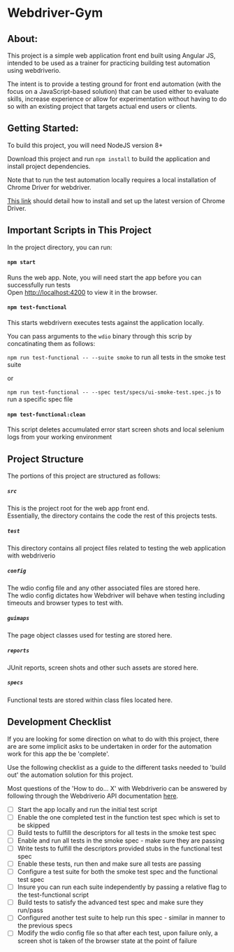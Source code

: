 # Webdriver-Gym

## About:

This project is a simple web application front end built using Angular JS, intended to be used as a trainer for practicing building test automation using webdriverio. 

The intent is to provide a testing ground for front end automation (with the focus on a JavaScript-based solution) 
that can be used either to evaluate skills, increase experience or allow for experimentation without having to do 
so with an existing project that targets actual end users or clients. 

## Getting Started:

To build this project, you will need NodeJS version 8+

Download this project and run ```npm install``` to build the application and install project dependencies. 

Note that to run the test automation locally requires a local installation of Chrome Driver for webdriver. 

[This link](http://chromedriver.chromium.org/getting-started) should detail how to install and set up the latest version of Chrome Driver.

## Important Scripts in This Project

In the project directory, you can run:

#### ```npm start```

Runs the web app.  Note, you will need start the app before you can successfully run tests<br>
Open [http://localhost:4200](http://localhost:4200) to view it in the browser.

#### ```npm test-functional```

This starts webdrivern executes tests against the application locally.  

You can pass arguments to the ```wdio``` binary through this scrip by concatinating them 
as follows:

```npm run test-functional -- --suite smoke``` to run all tests in the smoke test suite

or 

```npm run test-functional -- --spec test/specs/ui-smoke-test.spec.js``` to run a specific spec file

#### ```npm test-functional:clean```

This script deletes accumulated error start screen shots and local selenium logs from your working environment

## Project Structure

The portions of this project are structured as follows:

##### ```src```
This is the project root for the web app front end.  
Essentially, the directory contains the code the rest of this projects tests.

##### ```test```
This directory contains all project files related to testing the web application with webdriverio

##### ```config```
The wdio config file and any other associated files are stored here.  
The wdio config dictates how Webdriver will behave when testing 
including timeouts and browser types to test with.

##### ```guimaps```
The page object classes used for testing are stored here.

##### ```reports```
JUnit reports, screen shots and other such assets are stored here. 

##### ```specs```                                                                                                             
Functional tests are stored within class files located here. 

## Development Checklist

If you are looking for some direction on what to do with this project, there are are some 
implicit asks to be undertaken in order for the automation work for this app the be 'complete'.

Use the following checklist as a guide to the different tasks needed to 'build out' the 
automation solution for this project.  

Most questions of the 'How to do... X' with Webdriverio can be answered by following through 
the Webdriverio API documentation [here](https://webdriver.io/docs/api.html).

- [ ] Start the app locally and run the initial test script
- [ ] Enable the one completed test in the function test spec which is set to be skipped
- [ ] Build tests to fulfill the descriptors for all tests in the smoke test spec
- [ ] Enable and run all tests in the smoke spec - make sure they are passing
- [ ] Write tests to fulfill the descriptors provided stubs in the functional test spec
- [ ] Enable these tests, run then and make sure all tests are passing
- [ ] Configure a test suite for both the smoke test spec and the functional test spec
- [ ] Insure you can run each suite independently by passing a relative flag to the test-functional script
- [ ] Build tests to satisfy the advanced test spec and make sure they run/pass
- [ ] Configured another test suite to help run this spec - similar in manner to the previous specs
 - [ ] Modify the wdio config file so that after each test, upon failure only, a screen shot is taken 
      of the browser state at the point of failure

